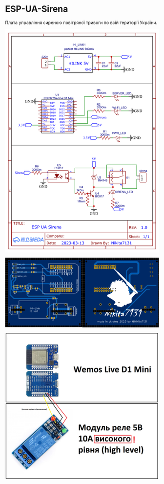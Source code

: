 # ESP-UA-Sirena

Плата управління сиреною повітряної тривоги по всій території України.

 
 
 ![alt tag](https://github.com/Nikita7131/ESP-UA-Sirena/blob/main/Schematic/Schematic_sirena_ESP-UA_Sirena.png "Опису не буде")​
 
 ![alt tag](https://github.com/Nikita7131/ESP-UA-Sirena/blob/main/Schematic/photo_PCB.png "Опису не буде")​
 
 ![alt tag](https://github.com/Nikita7131/ESP-UA-Sirena/blob/main/Schematic/components_foto.png "Опису не буде")​
 
 
